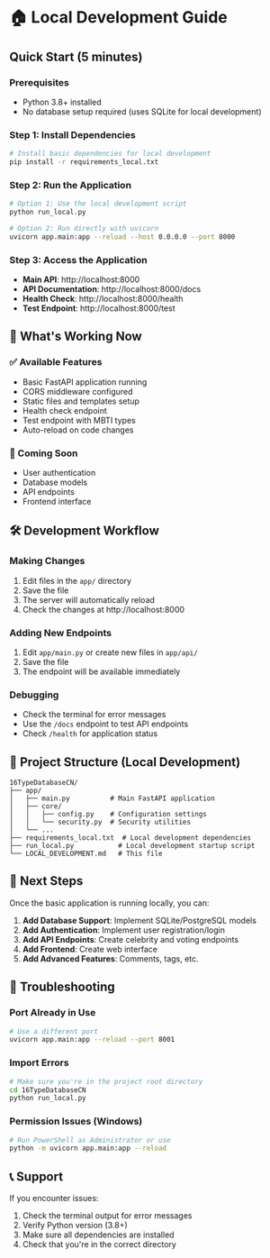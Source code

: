 # 🏠 Local Development Guide

## Quick Start (5 minutes)

### Prerequisites
- Python 3.8+ installed
- No database setup required (uses SQLite for local development)

### Step 1: Install Dependencies
```bash
# Install basic dependencies for local development
pip install -r requirements_local.txt
```

### Step 2: Run the Application
```bash
# Option 1: Use the local development script
python run_local.py

# Option 2: Run directly with uvicorn
uvicorn app.main:app --reload --host 0.0.0.0 --port 8000
```

### Step 3: Access the Application
- **Main API**: http://localhost:8000
- **API Documentation**: http://localhost:8000/docs
- **Health Check**: http://localhost:8000/health
- **Test Endpoint**: http://localhost:8000/test

## 🎯 What's Working Now

### ✅ Available Features
- Basic FastAPI application running
- CORS middleware configured
- Static files and templates setup
- Health check endpoint
- Test endpoint with MBTI types
- Auto-reload on code changes

### 🔄 Coming Soon
- User authentication
- Database models
- API endpoints
- Frontend interface

## 🛠️ Development Workflow

### Making Changes
1. Edit files in the `app/` directory
2. Save the file
3. The server will automatically reload
4. Check the changes at http://localhost:8000

### Adding New Endpoints
1. Edit `app/main.py` or create new files in `app/api/`
2. Save the file
3. The endpoint will be available immediately

### Debugging
- Check the terminal for error messages
- Use the `/docs` endpoint to test API endpoints
- Check `/health` for application status

## 📁 Project Structure (Local Development)

```
16TypeDatabaseCN/
├── app/
│   ├── main.py          # Main FastAPI application
│   ├── core/
│   │   ├── config.py    # Configuration settings
│   │   └── security.py  # Security utilities
│   └── ...
├── requirements_local.txt  # Local development dependencies
├── run_local.py           # Local development startup script
└── LOCAL_DEVELOPMENT.md   # This file
```

## 🚀 Next Steps

Once the basic application is running locally, you can:

1. **Add Database Support**: Implement SQLite/PostgreSQL models
2. **Add Authentication**: Implement user registration/login
3. **Add API Endpoints**: Create celebrity and voting endpoints
4. **Add Frontend**: Create web interface
5. **Add Advanced Features**: Comments, tags, etc.

## 🔧 Troubleshooting

### Port Already in Use
```bash
# Use a different port
uvicorn app.main:app --reload --port 8001
```

### Import Errors
```bash
# Make sure you're in the project root directory
cd 16TypeDatabaseCN
python run_local.py
```

### Permission Issues (Windows)
```bash
# Run PowerShell as Administrator or use
python -m uvicorn app.main:app --reload
```

## 📞 Support

If you encounter issues:
1. Check the terminal output for error messages
2. Verify Python version (3.8+)
3. Make sure all dependencies are installed
4. Check that you're in the correct directory 